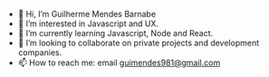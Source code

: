 - 👋 Hi, I’m Guilherme Mendes Barnabe
- 👀 I’m interested in Javascript and UX.
- 🌱 I’m currently learning Javascript, Node and React.
- 💞️ I’m looking to collaborate on private projects and development companies.
- 📫 How to reach me: email guimendes981@gmail.com

